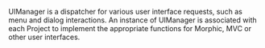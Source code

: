UIManager is a dispatcher for various user interface requests, such as menu and dialog interactions. An instance of UIManager is associated with each Project to implement the appropriate functions for Morphic, MVC or other user interfaces.